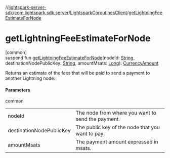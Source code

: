 //[lightspark-server-sdk](../../../index.md)/[com.lightspark.sdk.server](../index.md)/[LightsparkCoroutinesClient](index.md)/[getLightningFeeEstimateForNode](get-lightning-fee-estimate-for-node.md)

# getLightningFeeEstimateForNode

[common]\
suspend fun [getLightningFeeEstimateForNode](get-lightning-fee-estimate-for-node.md)(nodeId: [String](https://kotlinlang.org/api/latest/jvm/stdlib/kotlin/-string/index.html), destinationNodePublicKey: [String](https://kotlinlang.org/api/latest/jvm/stdlib/kotlin/-string/index.html), amountMsats: [Long](https://kotlinlang.org/api/latest/jvm/stdlib/kotlin/-long/index.html)): [CurrencyAmount](../../com.lightspark.sdk.server.model/-currency-amount/index.md)

Returns an estimate of the fees that will be paid to send a payment to another Lightning node.

#### Parameters

common

| | |
|---|---|
| nodeId | The node from where you want to send the payment. |
| destinationNodePublicKey | The public key of the node that you want to pay. |
| amountMsats | The payment amount expressed in msats. |
